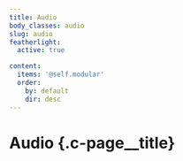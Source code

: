 ```yaml
---
title: Audio
body_classes: audio
slug: audio
featherlight:
  active: true

content:
  items: '@self.modular'
  order:
    by: default
    dir: desc
---
```


# Audio {.c-page__title}
